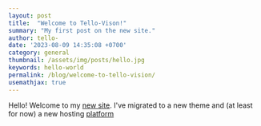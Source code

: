 ```yaml
---
layout: post
title:  "Welcome to Tello-Vison!"
summary: "My first post on the new site."
author: tello-
date: '2023-08-09 14:35:08 +0700'
category: general
thumbnail: /assets/img/posts/hello.jpg
keywords: hello-world
permalink: /blog/welcome-to-tello-vision/
usemathjax: true
---
```



Hello! Welcome to my [new site](https://tello-vision.netlify.app). I've migrated to a new theme and (at least for now) a new hosting [platform](https://www.netlify.com)
